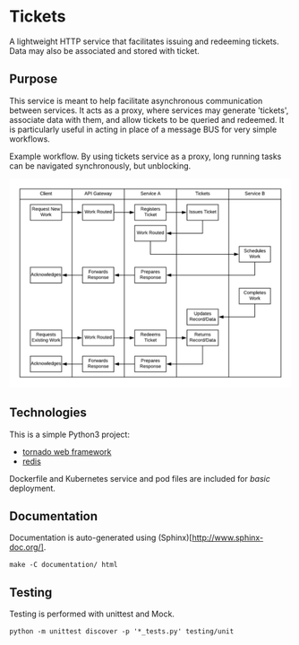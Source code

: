 # Tickets
A lightweight HTTP service that facilitates issuing and redeeming tickets. Data
may also be associated and stored with ticket.


## Purpose
This service is meant to help facilitate asynchronous communication between
services. It acts as a proxy, where services may generate 'tickets', associate
data with them, and allow tickets to be queried and redeemed. It is
particularly useful in acting in place of a message BUS for very simple
workflows.

Example workflow. By using tickets service as a proxy, long running tasks can
be navigated synchronously, but unblocking.

![example workflow](example_workflow.png)


## Technologies
This is a simple Python3 project:

- [tornado web framework](http://www.tornadoweb.org/en/stable/)
- [redis](https://redis.io/)

Dockerfile and Kubernetes service and pod files are included for _basic_
deployment.


## Documentation
Documentation is auto-generated using (Sphinx)[http://www.sphinx-doc.org/].

```
make -C documentation/ html
```

## Testing
Testing is performed with unittest and Mock.

```
python -m unittest discover -p '*_tests.py' testing/unit
```
